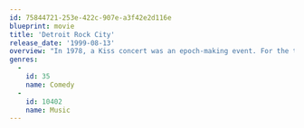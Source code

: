 ```yaml
---
id: 75844721-253e-422c-907e-a3f42e2d116e
blueprint: movie
title: 'Detroit Rock City'
release_date: '1999-08-13'
overview: "In 1978, a Kiss concert was an epoch-making event. For the three teen fans in Detroit Rock City getting tickets to the sold-out show becomes the focal point of their existence. They'll do anything for tickets -- compete in a strip club's amateur-night contest, take on religious protesters, even rob a convenience store!"
genres:
  -
    id: 35
    name: Comedy
  -
    id: 10402
    name: Music
---
```

